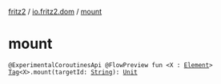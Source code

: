 [fritz2](../index.md) / [io.fritz2.dom](index.md) / [mount](./mount.md)

# mount

`@ExperimentalCoroutinesApi @FlowPreview fun <X : `[`Element`](https://kotlinlang.org/api/latest/jvm/stdlib/org.w3c.dom/-element/index.html)`> `[`Tag`](-tag/index.md)`<X>.mount(targetId: `[`String`](https://kotlinlang.org/api/latest/jvm/stdlib/kotlin/-string/index.html)`): `[`Unit`](https://kotlinlang.org/api/latest/jvm/stdlib/kotlin/-unit/index.html)